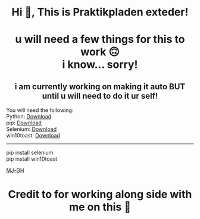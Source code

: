 <h1 align="center">Hi 👋, This is Praktikpladen exteder!</h1>

<h1 align="center"> u will need a few things for this to work 🙃 <br/> i know... sorry!</h1>

<h2 align="center"> i am currently working on making it auto BUT until u will need to do it ur self!  </h2>

You will need the following:  
Python: [Download](https://www.python.org/downloads/) <br/>
pip: [Download](https://pypi.org/project/pip/) <br/>
Selenium: [Download](https://selenium-python.readthedocs.io/installation.html) <br/>
win10toast: [Download](https://pypi.org/project/win10toast/) <br/>

--------------------------------------------------------------------------------------------

pip install selenium <br/>
pip install win10toast


[MJ-GH](https://github.com/MJ-GH)
<h1 align="center">Credit to  for working along side with me on this 💓 <h1/>
